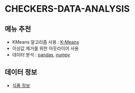 # CHECKERS-DATA-ANALYSIS
## 메뉴 추천
* KMeans 알고리즘 사용 : [K-Means](https://en.wikipedia.org/wiki/K-means_clustering)
* 이상값 제거를 위한 아웃라이어 사용
* 데이터 분석 : [pandas](https://pandas.pydata.org/), [numpy](https://numpy.org/) 
## 데이터 정보
* [식품 정보](https://www.foodsafetykorea.go.kr/main.do)